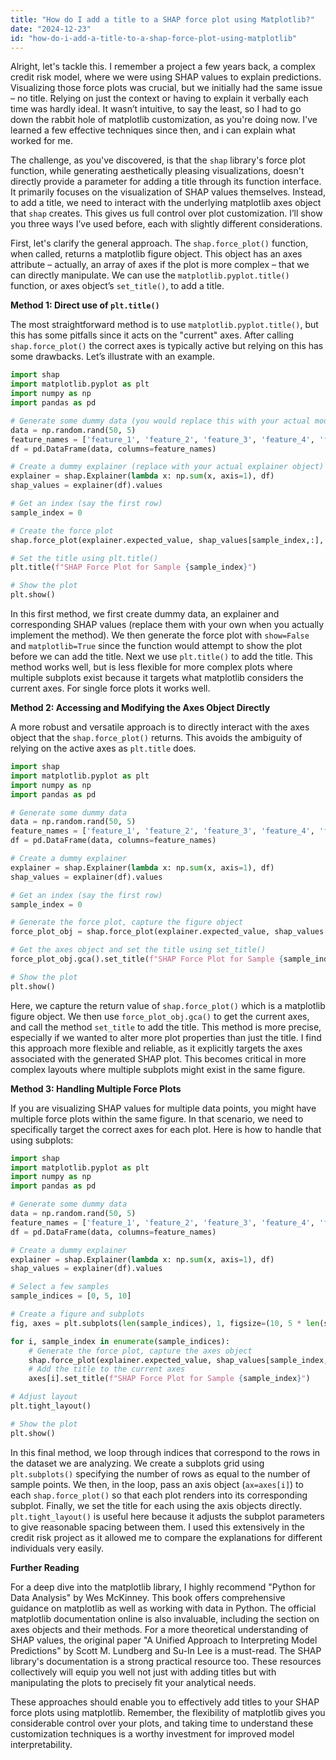```yaml
---
title: "How do I add a title to a SHAP force plot using Matplotlib?"
date: "2024-12-23"
id: "how-do-i-add-a-title-to-a-shap-force-plot-using-matplotlib"
---
```


Alright, let's tackle this. I remember a project a few years back, a complex credit risk model, where we were using SHAP values to explain predictions. Visualizing those force plots was crucial, but we initially had the same issue – no title. Relying on just the context or having to explain it verbally each time was hardly ideal. It wasn’t intuitive, to say the least, so I had to go down the rabbit hole of matplotlib customization, as you're doing now. I've learned a few effective techniques since then, and i can explain what worked for me.

The challenge, as you've discovered, is that the `shap` library's force plot function, while generating aesthetically pleasing visualizations, doesn't directly provide a parameter for adding a title through its function interface. It primarily focuses on the visualization of SHAP values themselves. Instead, to add a title, we need to interact with the underlying matplotlib axes object that `shap` creates. This gives us full control over plot customization. I’ll show you three ways I’ve used before, each with slightly different considerations.

First, let's clarify the general approach. The `shap.force_plot()` function, when called, returns a matplotlib figure object. This object has an axes attribute – actually, an array of axes if the plot is more complex – that we can directly manipulate. We can use the `matplotlib.pyplot.title()` function, or axes object’s `set_title()`, to add a title.

**Method 1: Direct use of `plt.title()`**

The most straightforward method is to use `matplotlib.pyplot.title()`, but this has some pitfalls since it acts on the "current" axes. After calling `shap.force_plot()` the correct axes is typically active but relying on this has some drawbacks. Let’s illustrate with an example.

```python
import shap
import matplotlib.pyplot as plt
import numpy as np
import pandas as pd

# Generate some dummy data (you would replace this with your actual model and data)
data = np.random.rand(50, 5)
feature_names = ['feature_1', 'feature_2', 'feature_3', 'feature_4', 'feature_5']
df = pd.DataFrame(data, columns=feature_names)

# Create a dummy explainer (replace with your actual explainer object)
explainer = shap.Explainer(lambda x: np.sum(x, axis=1), df)
shap_values = explainer(df).values

# Get an index (say the first row)
sample_index = 0

# Create the force plot
shap.force_plot(explainer.expected_value, shap_values[sample_index,:], df.iloc[sample_index,:], show=False, matplotlib=True)

# Set the title using plt.title()
plt.title(f"SHAP Force Plot for Sample {sample_index}")

# Show the plot
plt.show()

```

In this first method, we first create dummy data, an explainer and corresponding SHAP values (replace them with your own when you actually implement the method). We then generate the force plot with `show=False` and `matplotlib=True` since the function would attempt to show the plot before we can add the title. Next we use `plt.title()` to add the title. This method works well, but is less flexible for more complex plots where multiple subplots exist because it targets what matplotlib considers the current axes. For single force plots it works well.

**Method 2: Accessing and Modifying the Axes Object Directly**

A more robust and versatile approach is to directly interact with the axes object that the `shap.force_plot()` returns. This avoids the ambiguity of relying on the active axes as `plt.title` does.

```python
import shap
import matplotlib.pyplot as plt
import numpy as np
import pandas as pd

# Generate some dummy data
data = np.random.rand(50, 5)
feature_names = ['feature_1', 'feature_2', 'feature_3', 'feature_4', 'feature_5']
df = pd.DataFrame(data, columns=feature_names)

# Create a dummy explainer
explainer = shap.Explainer(lambda x: np.sum(x, axis=1), df)
shap_values = explainer(df).values

# Get an index (say the first row)
sample_index = 0

# Generate the force plot, capture the figure object
force_plot_obj = shap.force_plot(explainer.expected_value, shap_values[sample_index,:], df.iloc[sample_index,:], show=False, matplotlib=True)

# Get the axes object and set the title using set_title()
force_plot_obj.gca().set_title(f"SHAP Force Plot for Sample {sample_index}")

# Show the plot
plt.show()
```

Here, we capture the return value of `shap.force_plot()` which is a matplotlib figure object. We then use `force_plot_obj.gca()` to get the current axes, and call the method `set_title` to add the title. This method is more precise, especially if we wanted to alter more plot properties than just the title. I find this approach more flexible and reliable, as it explicitly targets the axes associated with the generated SHAP plot. This becomes critical in more complex layouts where multiple subplots might exist in the same figure.

**Method 3: Handling Multiple Force Plots**

If you are visualizing SHAP values for multiple data points, you might have multiple force plots within the same figure. In that scenario, we need to specifically target the correct axes for each plot. Here is how to handle that using subplots:

```python
import shap
import matplotlib.pyplot as plt
import numpy as np
import pandas as pd

# Generate some dummy data
data = np.random.rand(50, 5)
feature_names = ['feature_1', 'feature_2', 'feature_3', 'feature_4', 'feature_5']
df = pd.DataFrame(data, columns=feature_names)

# Create a dummy explainer
explainer = shap.Explainer(lambda x: np.sum(x, axis=1), df)
shap_values = explainer(df).values

# Select a few samples
sample_indices = [0, 5, 10]

# Create a figure and subplots
fig, axes = plt.subplots(len(sample_indices), 1, figsize=(10, 5 * len(sample_indices)))

for i, sample_index in enumerate(sample_indices):
    # Generate the force plot, capture the axes object
    shap.force_plot(explainer.expected_value, shap_values[sample_index,:], df.iloc[sample_index,:], show=False, matplotlib=True, ax=axes[i])
    # Add the title to the current axes
    axes[i].set_title(f"SHAP Force Plot for Sample {sample_index}")

# Adjust layout
plt.tight_layout()

# Show the plot
plt.show()
```

In this final method, we loop through indices that correspond to the rows in the dataset we are analyzing. We create a subplots grid using `plt.subplots()` specifying the number of rows as equal to the number of sample points. We then, in the loop, pass an axis object (`ax=axes[i]`) to each `shap.force_plot()` so that each plot renders into its corresponding subplot. Finally, we set the title for each using the axis objects directly. `plt.tight_layout()` is useful here because it adjusts the subplot parameters to give reasonable spacing between them. I used this extensively in the credit risk project as it allowed me to compare the explanations for different individuals very easily.

**Further Reading**

For a deep dive into the matplotlib library, I highly recommend "Python for Data Analysis" by Wes McKinney. This book offers comprehensive guidance on matplotlib as well as working with data in Python. The official matplotlib documentation online is also invaluable, including the section on axes objects and their methods. For a more theoretical understanding of SHAP values, the original paper "A Unified Approach to Interpreting Model Predictions" by Scott M. Lundberg and Su-In Lee is a must-read. The SHAP library's documentation is a strong practical resource too. These resources collectively will equip you well not just with adding titles but with manipulating the plots to precisely fit your analytical needs.

These approaches should enable you to effectively add titles to your SHAP force plots using matplotlib. Remember, the flexibility of matplotlib gives you considerable control over your plots, and taking time to understand these customization techniques is a worthy investment for improved model interpretability.

